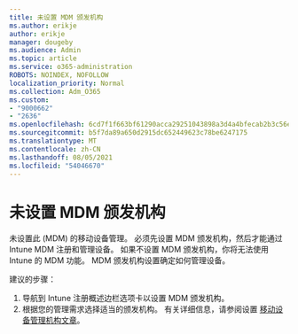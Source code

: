 ```yaml
---
title: 未设置 MDM 颁发机构
ms.author: erikje
author: erikje
manager: dougeby
ms.audience: Admin
ms.topic: article
ms.service: o365-administration
ROBOTS: NOINDEX, NOFOLLOW
localization_priority: Normal
ms.collection: Adm_O365
ms.custom:
- "9000662"
- "2636"
ms.openlocfilehash: 6cd7f1f663bf61290acca29251043898a3d4a4bfecab2b3c56eeb3207e8ccf9d
ms.sourcegitcommit: b5f7da89a650d2915dc652449623c78be6247175
ms.translationtype: MT
ms.contentlocale: zh-CN
ms.lasthandoff: 08/05/2021
ms.locfileid: "54046670"
---
```

# <a name="your-mdm-authority-is-not-set"></a>未设置 MDM 颁发机构

未设置此 (MDM) 的移动设备管理。 必须先设置 MDM 颁发机构，然后才能通过 Intune MDM 注册和管理设备。 如果不设置 MDM 颁发机构，你将无法使用 Intune 的 MDM 功能。 MDM 颁发机构设置确定如何管理设备。

建议的步骤：
1. 导航到 Intune 注册概述边栏选项卡以设置 MDM 颁发机构。
2. 根据您的管理需求选择适当的颁发机构。 有关详细信息，请参阅设置 [移动设备管理机构文章](https://docs.microsoft.com/intune/mdm-authority-set)。